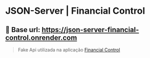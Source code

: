 # JSON-Server | Financial Control

## 🔰 Base url: https://json-server-financial-control.onrender.com
> Fake Api utilizada na aplicação <a href="https://github.com/steinerstt/financial-control" target="_blank"> Financial Control </a>

